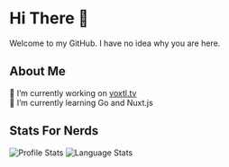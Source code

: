 # Hi There 👋
Welcome to my GitHub. I have no idea why you are here.

## About Me
🔭 I’m currently working on [voxtl.tv](https://voxtl.tv)  
🌱 I’m currently learning Go and Nuxt.js  

## Stats For Nerds
![Profile Stats](https://github-readme-stats.vercel.app/api?username=LukeHallett&show_icons=true)
![Language Stats](https://github-readme-stats.vercel.app/api/top-langs/?username=LukeHallett&layout=compact)

<!--
- 👯 I’m looking to collaborate on ...
- 🤔 I’m looking for help with ...
- 💬 Ask me about ...
- 📫 How to reach me: ...
- 😄 Pronouns: ...
- ⚡ Fun fact: ...
-->
